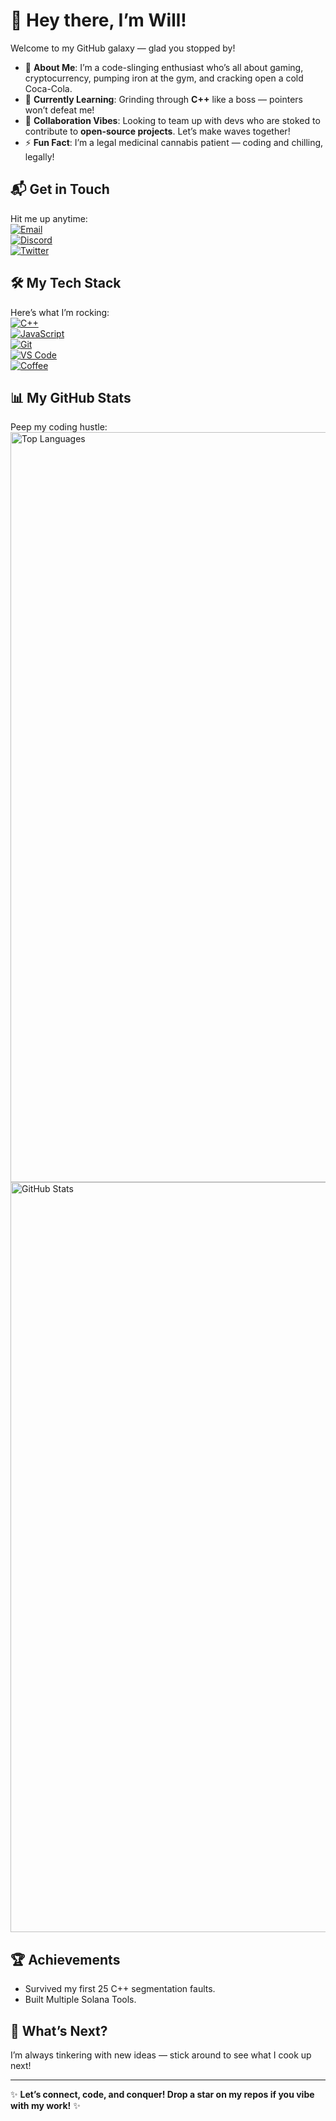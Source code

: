 # 👋 Hey there, I’m Will!

Welcome to my GitHub galaxy — glad you stopped by!  

- 👀 **About Me**: I’m a code-slinging enthusiast who’s all about gaming, cryptocurrency, pumping iron at the gym, and cracking open a cold Coca-Cola.  
- 🌱 **Currently Learning**: Grinding through **C++** like a boss — pointers won’t defeat me!  
- 💞️ **Collaboration Vibes**: Looking to team up with devs who are stoked to contribute to **open-source projects**. Let’s make waves together!  
- ⚡ **Fun Fact**: I’m a legal medicinal cannabis patient — coding and chilling, legally!  

## 📬 Get in Touch  
Hit me up anytime:  
[![Email](https://img.shields.io/badge/Email-modish@m0dish.dev-brightgreen?style=for-the-badge&logo=gmail)](mailto:modish@m0dish.dev)  
[![Discord](https://img.shields.io/badge/Discord-modish-7289DA?style=for-the-badge&logo=discord)](https://discord.com/users/modish)  
[![Twitter](https://img.shields.io/badge/Twitter-@Modish-1DA1F2?style=for-the-badge&logo=twitter)](https://twitter.com/Modish)  


## 🛠️ My Tech Stack  
Here’s what I’m rocking:  
[![C++](https://img.shields.io/badge/C++-00599C?style=for-the-badge&logo=cplusplus&logoColor=white)]()  
[![JavaScript](https://img.shields.io/badge/logo-javascript-blue?logo=javascript)]()  
[![Git](https://img.shields.io/badge/Git-F05032?style=for-the-badge&logo=git&logoColor=white)]()  
[![VS Code](https://img.shields.io/badge/VS_Code-007ACC?style=for-the-badge&logo=visual-studio-code&logoColor=white)]()  
[![Coffee](https://img.shields.io/badge/Caffeine-6F4E37?style=for-the-badge&logo=coffeescript&logoColor=white)]()  


## 📊 My GitHub Stats  
Peep my coding hustle:  
<img style="height: 30vh;" src="https://github-readme-stats.vercel.app/api/top-langs/?username=Modishhh&show_icons=true&theme=holi" alt="Top Languages"> <img style="height: 30vh;" src="https://github-readme-stats.vercel.app/api?username=Modishhh&show_icons=true&theme=holi" alt="GitHub Stats">

## 🏆 Achievements  
- Survived my first 25 C++ segmentation faults.  
- Built Multiple Solana Tools.  

## 🌟 What’s Next?  
I’m always tinkering with new ideas — stick around to see what I cook up next!  

---

✨ **Let’s connect, code, and conquer! Drop a star on my repos if you vibe with my work!** ✨
